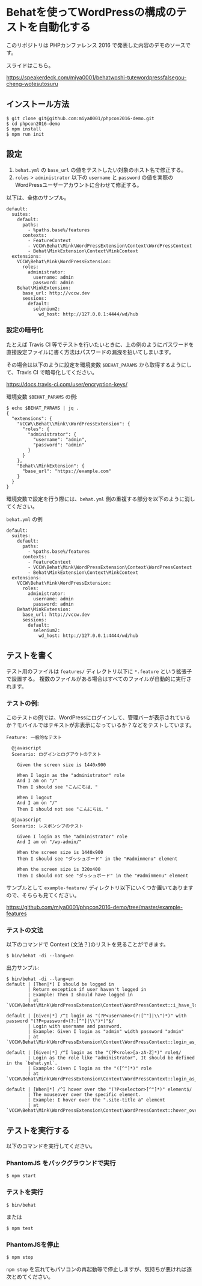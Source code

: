 # Behatを使ってWordPressの構成のテストを自動化する

このリポジトリは PHPカンファレンス 2016 で発表した内容のデモのソースです。

スライドはこちら。

https://speakerdeck.com/miya0001/behatwoshi-tutewordpressfalsegou-cheng-wotesutosuru

## インストール方法

```
$ git clone git@github.com:miya0001/phpcon2016-demo.git
$ cd phpcon2016-demo
$ npm install
$ npm run init
```

## 設定

1. `behat.yml` の `base_url` の値をテストしたい対象のホスト名で修正する。
2. `roles` > `administrator` 以下の `username` と `password` の値を実際のWordPressユーザーアカウントに合わせて修正する。

以下は、全体のサンプル。

```
default:
  suites:
    default:
      paths:
        - %paths.base%/features
      contexts:
        - FeatureContext
        - VCCW\Behat\Mink\WordPressExtension\Context\WordPressContext
        - Behat\MinkExtension\Context\MinkContext
  extensions:
    VCCW\Behat\Mink\WordPressExtension:
      roles:
        administrator:
          username: admin
          password: admin
    Behat\MinkExtension:
      base_url: http://vccw.dev
      sessions:
        default:
          selenium2:
            wd_host: http://127.0.0.1:4444/wd/hub
```

### 設定の暗号化

たとえば Travis CI 等でテストを行いたいときに、上の例のようにパスワードを直接設定ファイルに書く方法はパスワードの漏洩を招いてしまいます。

その場合は以下のように設定を環境変数 `$BEHAT_PARAMS` から取得するようにして、Travis CI で暗号化してください。

https://docs.travis-ci.com/user/encryption-keys/

環境変数 `$BEHAT_PARAMS` の例:

```
$ echo $BEHAT_PARAMS | jq .
{
  "extensions": {
    "VCCW\\Behat\\Mink\\WordPressExtension": {
      "roles": {
        "administrator": {
          "username": "admin",
          "password": "admin"
        }
      }
    },
    "Behat\\MinkExtension": {
      "base_url": "https://example.com"
    }
  }
}
```

環境変数で設定を行う際には、`behat.yml` 側の重複する部分を以下のように消してください。

`behat.yml` の例

```
default:
  suites:
    default:
      paths:
        - %paths.base%/features
      contexts:
        - FeatureContext
        - VCCW\Behat\Mink\WordPressExtension\Context\WordPressContext
        - Behat\MinkExtension\Context\MinkContext
  extensions:
    VCCW\Behat\Mink\WordPressExtension:
      roles:
        administrator:
          username: admin
          password: admin
    Behat\MinkExtension:
      base_url: http://vccw.dev
      sessions:
        default:
          selenium2:
            wd_host: http://127.0.0.1:4444/wd/hub
```


## テストを書く

テスト用のファイルは `features/` ディレクトリ以下に `*.feature` という拡張子で設置する。
複数のファイルがある場合はすべてのファイルが自動的に実行されます。

### テストの例:

このテストの例では、WordPressにログインして、管理バーが表示されているか？モバイルではテキストが非表示になっているか？などをテストしています。

```
Feature: 一般的なテスト

  @javascript
  Scenario: ログインとログアウトのテスト

    Given the screen size is 1440x900

    When I login as the "administrator" role
    And I am on "/"
    Then I should see "こんにちは、"

    When I logout
    And I am on "/"
    Then I should not see "こんにちは、"

  @javascript
  Scenario: レスポンシブのテスト

    Given I login as the "administrator" role
    And I am on "/wp-admin/"

    When the screen size is 1440x900
    Then I should see "ダッシュボード" in the "#adminmenu" element

    When the screen size is 320x400
    Then I should not see "ダッシュボード" in the "#adminmenu" element
```

サンプルとして `example-feature/` ディレクトリ以下にいくつか置いてありますので、そちらも見てください。

https://github.com/miya0001/phpcon2016-demo/tree/master/example-features

### テストの文法

以下のコマンドで Context (文法？)のリストを見ることができます。

```
$ bin/behat -di --lang=en
```

出力サンプル:

```
$ bin/behat -di --lang=en
default | [Then|*] I should be logged in
        | Return exception if user haven't logged in
        | Example: Then I should have logged in
        | at `VCCW\Behat\Mink\WordPressExtension\Context\WordPressContext::i_have_loggend_in()`

default | [Given|*] /^I login as "(?P<username>(?:[^"]|\\")*)" with password "(?P<password>(?:[^"]|\\")*)"$/
        | Login with username and password.
        | Example: Given I login as "admin" width password "admin"
        | at `VCCW\Behat\Mink\WordPressExtension\Context\WordPressContext::login_as_user_password()`

default | [Given|*] /^I login as the "(?P<role>[a-zA-Z]*)" role$/
        | Login as the role like "administrator", It should be defined in the `behat.yml`.
        | Example: Given I login as the "([^"]*)" role
        | at `VCCW\Behat\Mink\WordPressExtension\Context\WordPressContext::login_as_the_role()`

default | [When|*] /^I hover over the "(?P<selector>[^"]*)" element$/
        | The mouseover over the specific element.
        | Example: I hover over the ".site-title a" element
        | at `VCCW\Behat\Mink\WordPressExtension\Context\WordPressContext::hover_over_the_element()`
```

## テストを実行する

以下のコマンドを実行してください。

### PhantomJS をバックグラウンドで実行

```
$ npm start
```

### テストを実行

```
$ bin/behat
```

または

```
$ npm test
```

### PhantomJSを停止

```
$ npm stop
```

`npm stop` を忘れてもパソコンの再起動等で停止しますが、気持ちが悪ければ逐次とめてください。
